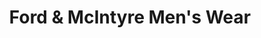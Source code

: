 ---
title: "Ford & McIntyre Men's Wear"
url: /blenheim/ford-und-mcintyre-mens-wear/
shop: Kleidung
---